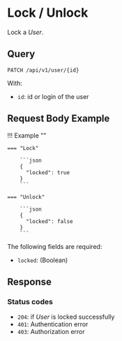 # Lock / Unlock

Lock a *User*.

## Query

```plain
PATCH /api/v1/user/{id}
```

With:

- `id`: id or login of the user


##  Request Body Example

!!! Example "" 

    === "Lock" 

        ```json
        {
          "locked": true
        }
        ```

    === "Unlock"

        ```json
        {
          "locked": false
        }
        ```

The following fields are required: 

- `locked`: (Boolean)

##  Response 

### Status codes

- `204`: if *User* is locked successfully
- `401`: Authentication error
- `403`: Authorization error
